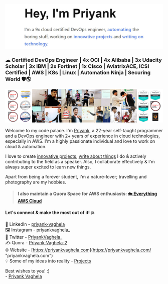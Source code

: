 ![I'm all about automation.](assets/images/intro-priyank.jpg)
### ☁ Certified DevOps Engineer | 4x OCI | 4x Alibaba | 3x Udacity Scholar | 3x IBM | 2x Fortinet | 1x Cisco | AviatrixACE, ICSI Certified | AWS | K8s | Linux | Automation Ninja | Securing World 🛡🌎
![github-cover-photo-priyank](assets/images/github-cover-photo.png)

Welcome to my code palace. I'm [Priyank](https://priyankvaghela.com/ "priyankvaghela.com"), a 22-year self-taught programmer and a DevOps engineer with 2+ years of experience in cloud technologies, especially in AWS. I'm a highly passionate individual and love to work on cloud & automation.

I love to create [innovative projects](https://priyankvaghela.com/projects "priyankvaghela.com"), [write about things](https://www.quora.com/profile/Priyank-Vaghela-2 "www.quora.com") I do & actively contributing to the field as a speaker. Also, I collaborate effectively & I'm always super excited to learn new things.


Apart from being a forever student, I'm a nature-lover; travelling and photography are my hobbies.

> #### I also maintain a Quora Space for AWS enthusiasts: [☁️ Everything AWS Cloud](https://www.quora.com/q/awscloud "www.quora.com")

#### Let's connect & make the most out of it! 💥
 💼 LinkedIn - [priyank-vaghela](https://www.linkedin.com/in/priyank-vaghela)\
 🖼 Instagram - [priyankvaghela_](https://instagram.com/priyankvaghela_ "instagram.com")\
 💬 Twitter - [PriyankVaghela_](https://twitter.com/PriyankVaghela_ "twitter.com")\
 ✍ Quora - [Priyank-Vaghela-2](https://www.quora.com/profile/Priyank-Vaghela-2 "quora.com")\
 🌐 Website - [https://priyankvaghela.com](https://priyankvaghela.com/ "priyankvaghela.com")\
 💡 Some of my ideas into reality - [Projects](https://priyankvaghela.com/projects "priyankvaghela.com")

Best wishes to you! :)\
- [Priyank Vaghela](https://priyankvaghela.com)
